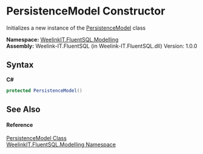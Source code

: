 # PersistenceModel Constructor 
 

Initializes a new instance of the <a href="af9bc924-abf8-0657-23e8-ef4715daf691">PersistenceModel</a> class

**Namespace:**&nbsp;<a href="55cb0562-6be1-fe5d-1cc3-61ccba17ba4f">WeelinkIT.FluentSQL.Modelling</a><br />**Assembly:**&nbsp;Weelink-IT.FluentSQL (in Weelink-IT.FluentSQL.dll) Version: 1.0.0

## Syntax

**C#**<br />
``` C#
protected PersistenceModel()
```


## See Also


#### Reference
<a href="af9bc924-abf8-0657-23e8-ef4715daf691">PersistenceModel Class</a><br /><a href="55cb0562-6be1-fe5d-1cc3-61ccba17ba4f">WeelinkIT.FluentSQL.Modelling Namespace</a><br />